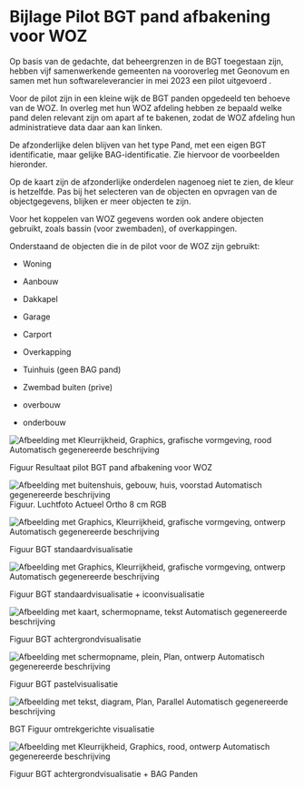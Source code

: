 # Bijlage Pilot BGT pand afbakening voor WOZ

Op basis van de gedachte, dat beheergrenzen in de BGT toegestaan zijn, hebben
vijf samenwerkende gemeenten na vooroverleg met Geonovum en samen met hun softwareleverancier
in mei 2023 een pilot uitgevoerd .

Voor de pilot zijn in een kleine wijk de BGT panden opgedeeld ten behoeve van de
WOZ. In overleg met hun WOZ afdeling hebben ze bepaald welke pand delen relevant
zijn om apart af te bakenen, zodat de WOZ afdeling hun administratieve data daar
aan kan linken.

De afzonderlijke delen blijven van het type Pand, met een eigen BGT
identificatie, maar gelijke BAG-identificatie. Zie hiervoor de voorbeelden
hieronder.

Op de kaart zijn de afzonderlijke onderdelen nagenoeg niet te zien, de kleur is
hetzelfde. Pas bij het selecteren van de objecten en opvragen van de
objectgegevens, blijken er meer objecten te zijn.

Voor het koppelen van WOZ gegevens worden ook andere objecten gebruikt, zoals
bassin (voor zwembaden), of overkappingen.

Onderstaand de objecten die in de pilot voor de WOZ zijn gebruikt:

-   Woning

-   Aanbouw

-   Dakkapel

-   Garage

-   Carport

-   Overkapping

-   Tuinhuis (geen BAG pand)

-   Zwembad buiten (prive)

-   overbouw

-   onderbouw

![Afbeelding met Kleurrijkheid, Graphics, grafische vormgeving, rood Automatisch
gegenereerde beschrijving](media/ca7353e7cf6df8cfece8af4c7738020e.png)

Figuur Resultaat pilot BGT pand afbakening voor WOZ

![Afbeelding met buitenshuis, gebouw, huis, voorstad Automatisch gegenereerde
beschrijving](media/5e07d17924a950175f141c04da98f629.png) Figuur. Luchtfoto
Actueel Ortho 8 cm RGB

![Afbeelding met Graphics, Kleurrijkheid, grafische vormgeving, ontwerp
Automatisch gegenereerde
beschrijving](media/d72942a9c3584957f8602eb3cf37464e.png)

Figuur BGT standaardvisualisatie

![Afbeelding met Graphics, Kleurrijkheid, grafische vormgeving, ontwerp
Automatisch gegenereerde
beschrijving](media/c18dcf71730b5c7c5e3af0aa60b16bb3.png)

Figuur BGT standaardvisualisatie + icoonvisualisatie

![Afbeelding met kaart, schermopname, tekst Automatisch gegenereerde
beschrijving](media/2c4385a51f12c6754758836af40476a9.png)

Figuur BGT achtergrondvisualisatie

![Afbeelding met schermopname, plein, Plan, ontwerp Automatisch gegenereerde
beschrijving](media/2e34ae57dc8cf1da460b64ada022f1d4.png)

Figuur BGT pastelvisualisatie

![Afbeelding met tekst, diagram, Plan, Parallel Automatisch gegenereerde
beschrijving](media/4ccb3380e6c1fa24537ff1780954b531.png)

BGT Figuur omtrekgerichte visualisatie

![Afbeelding met Kleurrijkheid, Graphics, rood, ontwerp Automatisch gegenereerde
beschrijving](media/f659a18deece23284ef86311fe369003.png)

Figuur BGT achtergrondvisualisatie + BAG Panden
